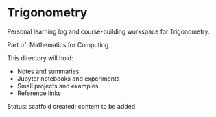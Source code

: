 # Trigonometry

Personal learning log and course-building workspace for Trigonometry.

Part of: Mathematics for Computing

This directory will hold:
- Notes and summaries
- Jupyter notebooks and experiments
- Small projects and examples
- Reference links

Status: scaffold created; content to be added.

